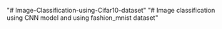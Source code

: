 "# Image-Classification-using-Cifar10-dataset" 
"# Image classification using CNN model and using fashion_mnist dataset" 
